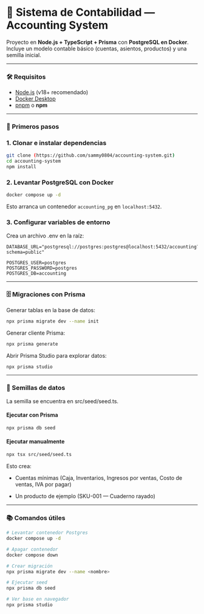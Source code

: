 # 📒 Sistema de Contabilidad — Accounting System

Proyecto en **Node.js + TypeScript + Prisma** con **PostgreSQL en Docker**.  
Incluye un modelo contable básico (cuentas, asientos, productos) y una semilla inicial.

---

### 🛠️ Requisitos

- [Node.js](https://nodejs.org/) (v18+ recomendado)
- [Docker Desktop](https://www.docker.com/products/docker-desktop/)
- [pnpm](https://pnpm.io/) o **npm**

---

### 🚀 Primeros pasos

### 1. Clonar e instalar dependencias
```bash
git clone (https://github.com/sammy0804/accounting-system.git)
cd accounting-system
npm install
```

### 2. Levantar PostgreSQL con Docker
```bash
docker compose up -d
```
Esto arranca un contenedor `accounting_pg` en `localhost:5432`.

### 3. Configurar variables de entorno

Crea un archivo .env en la raíz:
```env
DATABASE_URL="postgresql://postgres:postgres@localhost:5432/accounting?schema=public"

POSTGRES_USER=postgres
POSTGRES_PASSWORD=postgres
POSTGRES_DB=accounting
```
---

### 🗄️ Migraciones con Prisma

Generar tablas en la base de datos:
```bash
npx prisma migrate dev --name init
```

Generar cliente Prisma:
```bash
npx prisma generate
```

Abrir Prisma Studio para explorar datos:
```bash
npx prisma studio
```
---

### 🌱 Semillas de datos

La semilla se encuentra en src/seed/seed.ts.

#### Ejecutar con Prisma
```bash
npx prisma db seed
```
#### Ejecutar manualmente
```bash
npx tsx src/seed/seed.ts
```

Esto crea:

- Cuentas mínimas (Caja, Inventarios, Ingresos por ventas, Costo de ventas, IVA por pagar)

- Un producto de ejemplo (SKU-001 — Cuaderno rayado)

---

### 📚 Comandos útiles
```bash
# Levantar contenedor Postgres
docker compose up -d

# Apagar contenedor
docker compose down

# Crear migración
npx prisma migrate dev --name <nombre>

# Ejecutar seed
npx prisma db seed

# Ver base en navegador
npx prisma studio
```
